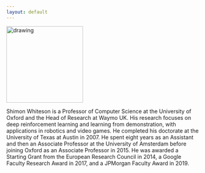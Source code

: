 ```yaml
---
layout: default
---
```


<!-- ### Shimon Whiteson  -->
<img src="https://github.com/oxwhirl/home/blob/master/assets/img/shimon.jpg?raw=true" alt="drawing" width="200"/>

Shimon Whiteson is a Professor of Computer Science at the University of Oxford and the Head of Research at Waymo UK. His research focuses on deep reinforcement learning and learning from demonstration, with applications in robotics and video games. He completed his doctorate at the University of Texas at Austin in 2007. He spent eight years as an Assistant and then an Associate Professor at the University of Amsterdam before joining Oxford as an Associate Professor in 2015. He was awarded a Starting Grant from the European Research Council in 2014, a Google Faculty Research Award in 2017, and a JPMorgan Faculty Award in 2019.